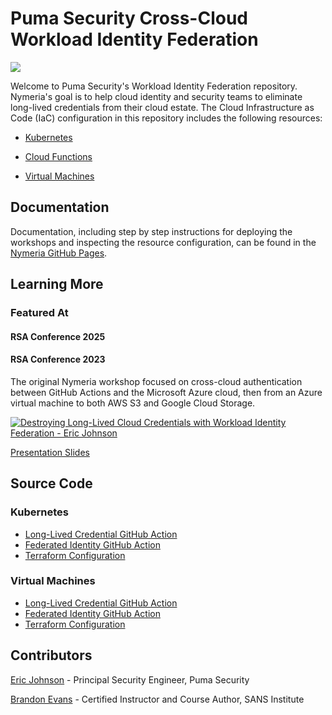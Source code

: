 # Puma Security Cross-Cloud Workload Identity Federation

![](https://pumasecurity.github.io/nymeria/img/nymeria.png)

Welcome to Puma Security's Workload Identity Federation repository. Nymeria's goal is to help cloud identity and security teams to eliminate long-lived credentials from their cloud estate. The Cloud Infrastructure as Code (IaC) configuration in this repository includes the following resources:

* [Kubernetes](./src/kubernetes/README.md)

* [Cloud Functions](./src/cloud_functions/README.md)

* [Virtual Machines](./src/virtual_machines/README.md)

## Documentation

Documentation, including step by step instructions for deploying the workshops and inspecting the resource configuration, can be found in the [Nymeria GitHub Pages](https://pumasecurity.github.io/nymeria/).

## Learning More

### Featured At

#### RSA Conference 2025

#### RSA Conference 2023

The original Nymeria workshop focused on cross-cloud authentication between GitHub Actions and the Microsoft Azure cloud, then from an Azure virtual machine to both AWS S3 and Google Cloud Storage.

[![Destroying Long-Lived Cloud Credentials with Workload Identity Federation - Eric Johnson](https://pumasecurity.github.io/nymeria/img/destroying-long-lived-credentials-workload-identity-federation.png)](https://youtu.be/Loj4eOIu-zo)

[Presentation Slides](https://pumasecurity.github.io/nymeria/assets/2023_USA23_CSCO-M05_01_Destroying_Long-Lived_Cloud_Credentials_with_Workload_Identity_Federation.pdf)

## Source Code

### Kubernetes

* [Long-Lived Credential GitHub Action](./.github/workflows/long-lived-credentials.yaml)
* [Federated Identity GitHub Action](./.github/workflows/federated-identity.yaml)
* [Terraform Configuration](./src/)

### Virtual Machines

* [Long-Lived Credential GitHub Action](./.github/workflows/long-lived-credentials.yaml)
* [Federated Identity GitHub Action](./.github/workflows/federated-identity.yaml)
* [Terraform Configuration](./src/)

## Contributors

[Eric Johnson](https://github.com/ejohn20) - Principal Security Engineer, Puma Security

[Brandon Evans](https://github.com/BrandonE) - Certified Instructor and Course Author, SANS Institute
